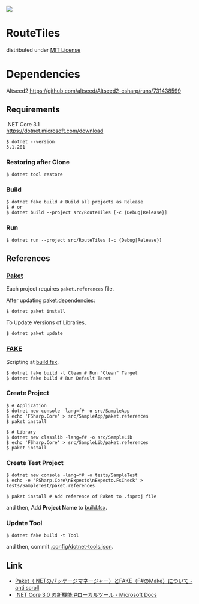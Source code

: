 [![](https://github.com/wraikny/FsTemplate/workflows/CI/badge.svg)](https://github.com/wraikny/RouteTiles/actions?workflow=CI)

# RouteTiles
distributed under [MIT License](/LICENSE)

# Dependencies
Altseed2
https://github.com/altseed/Altseed2-csharp/runs/731438599


## Requirements
.NET Core 3.1  
https://dotnet.microsoft.com/download  

```shell
$ dotnet --version
3.1.201
```

### Restoring after Clone
```shell
$ dotnet tool restore
```

### Build
```shell
$ dotnet fake build # Build all projects as Release
$ # or
$ dotnet build --project src/RouteTiles [-c {Debug|Release}]
```

### Run
```shell
$ dotnet run --project src/RouteTiles [-c {Debug|Release}]
```
<!-- 
### Tests
```shell
$ dotnet fake build -t Test
``` -->

## References
### [Paket](https://fsprojects.github.io/Paket/index.html)  
Each project requires `paket.references` file.

After updating [paket.dependencies](/paket.dependencies):
```shell
$ dotnet paket install
```

To Update Versions of Libraries,
```shell
$ dotnet paket update
```

### [FAKE](https://fake.build/)  
Scripting at [build.fsx](/build.fsx).  

```shell
$ dotnet fake build -t Clean # Run "Clean" Target
$ dotnet fake build # Run Default Taret
```

### Create Project
```shell
$ # Application
$ dotnet new console -lang=f# -o src/SampleApp
$ echo 'FSharp.Core' > src/SampleApp/paket.references
$ paket install

$ # Library
$ dotnet new classlib -lang=f# -o src/SampleLib
$ echo 'FSharp.Core' > src/SampleLib/paket.references
$ paket install
```

### Create Test Project
```shell
$ dotnet new console -lang=f# -o tests/SampleTest
$ echo -e 'FSharp.Core\nExpecto\nExpecto.FsCheck' > tests/SampleTest/paket.references

$ paket install # Add reference of Paket to .fsproj file
```
and then, Add **Project Name** to [build.fsx](/build.fsx).

### Update Tool
```shell
$ dotnet fake build -t Tool
```
and then, commit [.config/dotnet-tools.json](/.config/dotnet-tools.json).

## Link
- [Paket（.NETのパッケージマネージャー）とFAKE（F#のMake）について - anti scroll](https://tategakibunko.hatenablog.com/entry/2019/07/09/123655)
- [.NET Core 3.0 の新機能 #ローカルツール - Microsoft Docs](https://docs.microsoft.com/ja-jp/dotnet/core/whats-new/dotnet-core-3-0#local-tools)
